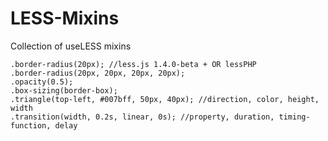 LESS-Mixins
===========

Collection of useLESS mixins

	.border-radius(20px); //less.js 1.4.0-beta + OR lessPHP
	.border-radius(20px, 20px, 20px, 20px);
	.opacity(0.5);
	.box-sizing(border-box);
	.triangle(top-left, #007bff, 50px, 40px); //direction, color, height, width
	.transition(width, 0.2s, linear, 0s); //property, duration, timing-function, delay